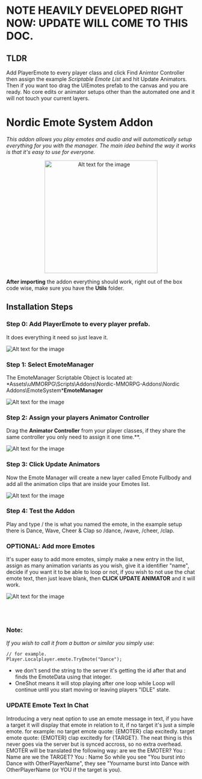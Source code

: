 # NOTE HEAVILY DEVELOPED RIGHT NOW: UPDATE WILL COME TO THIS DOC.
## **TLDR** 
Add PlayerEmote to every player class and click Find Animtor Controller then assign the example *Scriptable Emote List* and hit Update Animators. Then if you want too drag the UIEmotes prefab to the canvas and you are ready. 
No core edits or animator setups other than the automated one and it will not touch your current layers.


# Nordic Emote System Addon
*This addon allows you play emotes and audio and will automatically setup everything for you with the manager. The main idea behind the way it works is that it's easy to use for everyone.*

<center> <img src="https://jokeoverflow.xyz/Install-Guides/EmoteSystem/emote02.png" width="300" alt="Alt text for the image"> </center>

**After importing** the addon everything should work, right out of the box code wise, make sure you have the **Utils** folder. 
<br>
## **Installation Steps**

### **Step 0**: **Add PlayerEmote to every player prefab.**
It does everything it need so just leave it.

![Alt text for the image](https://jokeoverflow.xyz/Install-Guides/EmoteSystem/newplayeremote.png)

### **Step 1**: **Select EmoteManager**
The EmoteManager Scriptable Object is located at:
*Assets\uMMORPG\Scripts\Addons\Nordic-MMORPG-Addons\Nordic Addons\EmoteSystem\***EmoteManager**

![Alt text for the image](https://jokeoverflow.xyz/Install-Guides/EmoteSystem/manager.png)

### **Step 2**: **Assign your players Animator Controller**
Drag the **Animator Controller** from your player classes, if they share the same controller you only need to assign it one time.**.

![Alt text for the image](https://jokeoverflow.xyz/Install-Guides/EmoteSystem/GetController.png)

### **Step 3**: **Click Update Animators**
Now the Emote Manager will create a new layer called Emote Fullbody and add all the animation clips that are inside your Emotes list.

![Alt text for the image](https://jokeoverflow.xyz/Install-Guides/EmoteSystem/clickUpdate.png)

### **Step 4**: **Test the Addon**
Play and type /<Identifier> the <Identifier> is what you named the emote, in the example setup there is Dance, Wave, Cheer & Clap so /dance, /wave, /cheer, /clap.

### **OPTIONAL**: **Add more Emotes**
It's super easy to add more emotes, simply make a new entry in the list, assign as many animation variants as you wish, 
give it a identifier "name", 
decide if you want it to be able to loop or not, 
if you wish to not use the chat emote text, then just leave blank,
then **CLICK UPDATE ANIMATOR** and it will work.

![Alt text for the image](https://jokeoverflow.xyz/Install-Guides/EmoteSystem/populate.png)

<br>
<br>

### Note:
*If you wish to call it from a button or similar you simply use*:
```
// for example.
Player.Localplayer.emote.TryEmote("Dance");
```
- we don't send the string to the server it's getting the id after that and finds the EmoteData using that integer.
- OneShot means it will stop playing after one loop while Loop will continue until you start moving or leaving players "IDLE" state.

### UPDATE **Emote Text In Chat**
Introducing a very neat option to use an emote message in text, if you have a target it will display that emote in relation to it, if no target it's just a simple emote.
for example:
no target emote quote:
{EMOTER} clap excitedly.
target emote quote:
{EMOTER} clap excitedly for {TARGET}.
The neat thing is this never goes via the server but is synced accross, so no extra overhead.
EMOTER will be translated the following way:
are we the EMOTER? You : Name
are we the TARGET? You : Name
So while you see "You burst into Dance with OtherPlayerName", they see "Yourname burst into Dance with OtherPlayerName (or YOU if the target is you).
